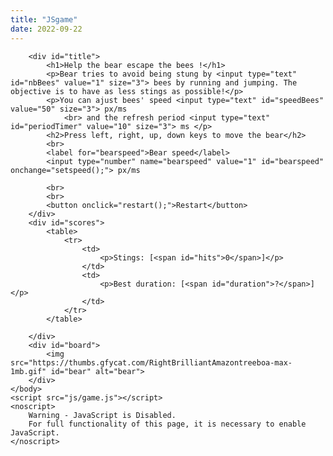 ```yaml
---
title: "JSgame"
date: 2022-09-22
---
```

<html>
    <head>
        <title>Test World</title>
        <meta charset="utf-8">
        <meta name="viewport" content="width=device-width, initial-scale=1">
        <link rel="stylesheet" href="css/style.css">
        <script>
        //Declaring variable bear   
            var bear;
            var bees;
            var updateTimer;
            var lastStingTime;
            </script>
    </head>
     <body onload="start();">

        <div id="title">
            <h1>Help the bear escape the bees !</h1>
            <p>Bear tries to avoid being stung by <input type="text" id="nbBees" value="1" size="3"> bees by running and jumping. The objective is to have as less stings as possible!</p>
            <p>You can ajust bees' speed <input type="text" id="speedBees" value="50" size="3"> px/ms
                <br> and the refresh period <input type="text" id="periodTimer" value="10" size="3"> ms </p>
            <h2>Press left, right, up, down keys to move the bear</h2>
            <br>
            <label for="bearspeed">Bear speed</label>
            <input type="number" name="bearspeed" value="1" id="bearspeed" onchange="setspeed();"> px/ms

            <br>
            <br>
            <button onclick="restart();">Restart</button>
        </div>
        <div id="scores">
            <table>
                <tr>
                    <td>
                        <p>Stings: [<span id="hits">0</span>]</p>
                    </td>
                    <td>
                        <p>Best duration: [<span id="duration">?</span>]</p>
                    </td>
                </tr>
            </table>

        </div>
        <div id="board">
            <img src="https://thumbs.gfycat.com/RightBrilliantAmazontreeboa-max-1mb.gif" id="bear" alt="bear">
        </div>
    </body>
    <script src="js/game.js"></script>
    <noscript>
        Warning - JavaScript is Disabled.
        For full functionality of this page, it is necessary to enable JavaScript.
    </noscript>
    
</html>

